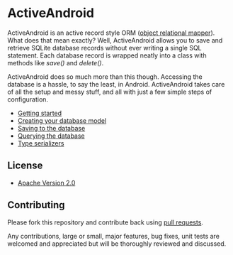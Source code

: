 # ActiveAndroid

ActiveAndroid is an active record style ORM ([object relational mapper](http://en.wikipedia.org/wiki/Object-relational_mapping)). What does that mean exactly? Well, ActiveAndroid allows you to save and retrieve SQLite database records without ever writing a single SQL statement. Each database record is wrapped neatly into a class with methods like _save()_ and _delete()_.

ActiveAndroid does so much more than this though. Accessing the database is a hassle, to say the least, in Android. ActiveAndroid takes care of all the setup and messy stuff, and all with just a few simple steps of configuration.

* [Getting started](http://github.com/pardom/ActiveAndroid/wiki/Getting-started)
* [Creating your database model](http://github.com/pardom/ActiveAndroid/wiki/Creating-your-database-model)
* [Saving to the database](http://github.com/pardom/ActiveAndroid/wiki/Saving-to-the-database)
* [Querying the database](http://github.com/pardom/ActiveAndroid/wiki/Querying-the-database)
* [Type serializers](http://github.com/pardom/ActiveAndroid/wiki/Type-serializers)

## License

* [Apache Version 2.0](http://www.apache.org/licenses/LICENSE-2.0.html)

## Contributing

Please fork this repository and contribute back using [pull requests](http://github.com/pardom/ActiveAndroid/pulls).

Any contributions, large or small, major features, bug fixes, unit tests are welcomed and appreciated but will be thoroughly reviewed and discussed.